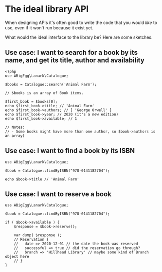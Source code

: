 # The ideal library API

When designing APIs it's often good to write the code that you would _like_ to use, even if it won't run because it exist yet. 

What would the ideal interface to the library be? Here are some sketches.

## Use case: I want to search for a book by its name, and get its title, author and availability

```
<?php
use ABigEgg\Lanark\Catalogue;

$books = Catalogue::search('Animal Farm');

// $books is an array of Book items.

$first_book = $books[0];
echo $first_book->title; // 'Animal Farm'
echo $first_book->authors; // [ 'George Orwell' ]
echo $first_book->year; // 2020 (it's a new edition)
echo $first_book->available; // 1

// Notes:
// - Some books might have more than one author, so $book->authors is an array)
```

## Use case: I want to find a book by its ISBN

```
use ABigEgg\Lanark\Catalogue;

$book = Catalogue::findByISBN("978-0141182704");

echo $book->title // 'Animal Farm'
```

## Use case: I want to reserve a book

```
use ABigEgg\Lanark\Catalogue;

$book = Catalogue::findByISBN("978-0141182704");

if ( $book->available ) {
    $response = $book->reserve(); 

    var_dump( $response ); 
    // Reservation {
    //   date => 2020-12-01 // the date the book was reserved
    //   successful => true // did the reservation go through?
    //   branch => "Hillhead Library" // maybe some kind of Branch object here
    // }
}
```